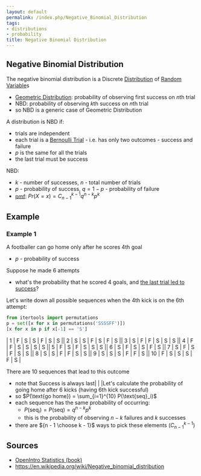 ```yaml
---
layout: default
permalink: /index.php/Negative_Binomial_Distribution
tags:
- distributions
- probability
title: Negative Binomial Distribution
---
```

## Negative Binomial Distribution
The negative binomial distribution is a Discrete [Distribution](Distribution) of [Random Variable](Random_Variable)s
- [Geometric Distribution](Geometric_Distribution): probability of observing first success on $n$th trial 
- NBD: probability of observing $k$th success on $n$th trial 
- so NBD is a generic case of Geometric Distribution


A distribution is NBD if:
- trials are independent 
- each trial is a [Bernoulli Trial](Bernoulli_Trial) - i.e. has only two outcomes - success and failure
- $p$ is the same for all the trials
- the last trial must be success 


NBD:
- $k$ - number of successes, $n$ - total number of trials
- $p$ - probability of success, $q = 1 - p$ - probability of failure
- [pmf](Probability_Mass_Function): $Pr(X = x) = C^{k-1}_{n-1} q^{n-k} p^{k}$




## Example
### Example 1
A footballer can go home only after he scores 4th goal 
- $p$ - probability of success 

Suppose he made 6 attempts 
- what's the probability that he scored 4 goals, and <u>the last trial led to success</u>?

Let's write down all possible sequences when the 4th kick is on the 6th attempt:

```python
from itertools import permutations
p = set([x for x in permutations('SSSSFF')])
[x for x in p if x[-1] == 'S']
```

|   1   |  F  |  S  |  S  |  F  |  S  |  S ||   2   |  S  |  S  |  F  |  S  |  F  |  S ||   3   |  S  |  F  |  F  |  S  |  S  |  S ||   4   |  F  |  F  |  S  |  S  |  S  |  S ||   5   |  F  |  S  |  F  |  S  |  S  |  S ||   6   |  S  |  F  |  S  |  S  |  F  |  S ||   7   |  S  |  F  |  S  |  F  |  S  |  S ||   8   |  S  |  S  |  F  |  F  |  S  |  S ||   9   |  S  |  S  |  S  |  F  |  F  |  S ||   10   |  F  |  S  |  S  |  S  |  F  |  S |

There are 10 sequences that lead to this outcome 
- note that Success is always last|   | |Let's calculate the probability of going home after 6 kicks (having 6th kick successful)
- so $P(\text{go home}) = \sum_{i=1}^{10} P(\text{seq}_i)$
- each sequence has the same probability of occurring:
  - $P(\text{seq}_i) = P(\text{seq}) = q^{n-k} p^{k}$
  - this is the probability of observing $n-k$ failures and $k$ successes
- there are ${n - 1 \choose k - 1}$  ways to pick these elements ($C_{n - 1}^{k - 1}$)


## Sources
- [OpenIntro Statistics (book)](OpenIntro_Statistics_(book))
- https://en.wikipedia.org/wiki/Negative_binomial_distribution
